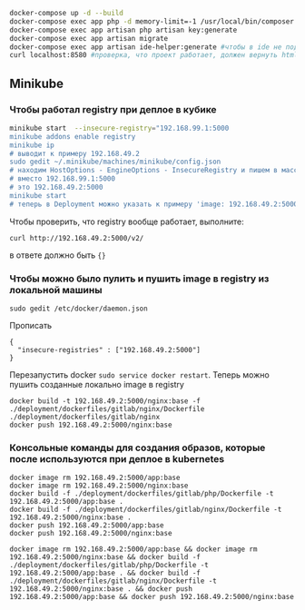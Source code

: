 ```bash
docker-compose up -d --build
docker-compose exec app php -d memory-limit=-1 /usr/local/bin/composer install
docker-compose exec app artisan php artisan key:generate
docker-compose exec app artisan migrate
docker-compose exec app artisan ide-helper:generate #чтобы в ide не подсвечивало классы
curl localhost:8580 #проверка, что проект работает, должен вернуть html
```

## Minikube
### Чтобы работал registry при деплое в кубике
```bash
minikube start  --insecure-registry="192.168.99.1:5000
minikube addons enable registry
minikube ip 
# выводит к примеру 192.168.49.2
sudo gedit ~/.minikube/machines/minikube/config.json
# находим HostOptions - EngineOptions - InsecureRegistry и пишем в массив
# вместо 192.168.99.1:5000
# это 192.168.49.2:5000
minikube start
# теперь в Deployment можно указать к примеру 'image: 192.168.49.2:5000/nginx:base'
```
Чтобы проверить, что registry вообще работает, выполните: 

`curl http://192.168.49.2:5000/v2/`

в ответе должно быть `{}`

### Чтобы можно было пулить и пушить image в registry из локальной машины
`sudo gedit /etc/docker/daemon.json`

Прописать
```
{
  "insecure-registries" : ["192.168.49.2:5000"]
}
```
Перезапустить docker `sudo service docker restart`. 
Теперь можно пушить созданные локально image в registry 
```
docker build -t 192.168.49.2:5000/nginx:base -f ./deployment/dockerfiles/gitlab/nginx/Dockerfile ./deployment/dockerfiles/gitlab/nginx
docker push 192.168.49.2:5000/nginx:base
```

### Консольные команды для создания образов, которые после используются при деплое в kubernetes
```
docker image rm 192.168.49.2:5000/app:base
docker image rm 192.168.49.2:5000/nginx:base
docker build -f ./deployment/dockerfiles/gitlab/php/Dockerfile -t 192.168.49.2:5000/app:base .
docker build -f ./deployment/dockerfiles/gitlab/nginx/Dockerfile -t 192.168.49.2:5000/nginx:base .
docker push 192.168.49.2:5000/app:base
docker push 192.168.49.2:5000/nginx:base

docker image rm 192.168.49.2:5000/app:base && docker image rm 192.168.49.2:5000/nginx:base && docker build -f ./deployment/dockerfiles/gitlab/php/Dockerfile -t 192.168.49.2:5000/app:base . && docker build -f ./deployment/dockerfiles/gitlab/nginx/Dockerfile -t 192.168.49.2:5000/nginx:base . && docker push 192.168.49.2:5000/app:base && docker push 192.168.49.2:5000/nginx:base
```
